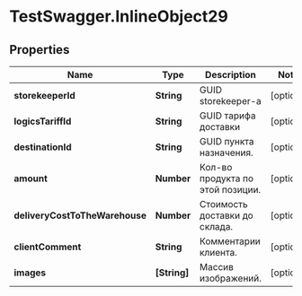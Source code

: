 # TestSwagger.InlineObject29

## Properties

Name | Type | Description | Notes
------------ | ------------- | ------------- | -------------
**storekeeperId** | **String** | GUID storekeeper-a | [optional] 
**logicsTariffId** | **String** | GUID тарифа доставки | [optional] 
**destinationId** | **String** | GUID пункта назначения. | [optional] 
**amount** | **Number** | Кол-во продукта по этой позиции. | [optional] 
**deliveryCostToTheWarehouse** | **Number** | Стоимость доставки до склада. | [optional] 
**clientComment** | **String** | Комментарии клиента. | [optional] 
**images** | **[String]** | Массив изображений. | [optional] 



